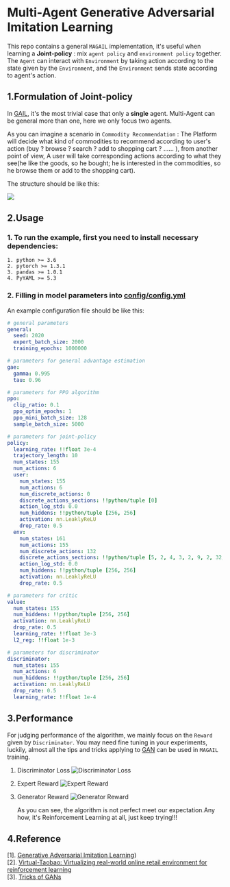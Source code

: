 # Multi-Agent Generative Adversarial Imitation Learning

   This repo contains a general `MAGAIL` implementation, it's useful when learning a **Joint-policy** : 
mix `agent policy` and `environment policy` together.  The `Agent` can interact with `Environment` by taking action according to the state given by the `Environment`, 
and the `Environment` sends state according to agent's action.

## 1.Formulation of Joint-policy

   In [GAIL](https://arxiv.org/pdf/1606.03476.pdf), it's the most trivial case that only a **single** agent. Multi-Agent can be general more than one, here we only focus two agents.  

   As you can imagine a scenario in `Commodity Recommendation` :  The Platform will decide what kind of commodities to recommend according to user's action (buy ? browse ? search ? add to shopping cart ? ...... ),
from another point of view, A user will take corresponding actions according to what they see(he like the goods, so he bought; he is interested in the commodities, so he browse them or add to the shopping cart). 

The structure should be like this:

![](https://tva1.sinaimg.cn/large/00831rSTgy1gcxag8vihbj315c0c7dg4.jpg)


## 2.Usage

### 1. To run the example, first you need to install necessary dependencies:

```textmate
1. python >= 3.6
2. pytorch >= 1.3.1
3. pandas >= 1.0.1
4. PyYAML >= 5.3    
```
    
### 2. Filling in model parameters into [config/config.yml](config/config.yml)

An example configuration file should be like this:

```yaml
# general parameters
general:
  seed: 2020
  expert_batch_size: 2000
  training_epochs: 1000000

# parameters for general advantage estimation
gae:
  gamma: 0.995
  tau: 0.96

# parameters for PPO algorithm
ppo:
  clip_ratio: 0.1
  ppo_optim_epochs: 1
  ppo_mini_batch_size: 128
  sample_batch_size: 5000

# parameters for joint-policy
policy:
  learning_rate: !!float 3e-4
  trajectory_length: 10
  num_states: 155
  num_actions: 6
  user:
    num_states: 155
    num_actions: 6
    num_discrete_actions: 0
    discrete_actions_sections: !!python/tuple [0]
    action_log_std: 0.0
    num_hiddens: !!python/tuple [256, 256]
    activation: nn.LeaklyReLU
    drop_rate: 0.5
  env:
    num_states: 161
    num_actions: 155
    num_discrete_actions: 132
    discrete_actions_sections: !!python/tuple [5, 2, 4, 3, 2, 9, 2, 32, 35, 7, 2, 21, 2, 3, 3]
    action_log_std: 0.0
    num_hiddens: !!python/tuple [256, 256]
    activation: nn.LeaklyReLU
    drop_rate: 0.5

# parameters for critic
value:
  num_states: 155
  num_hiddens: !!python/tuple [256, 256]
  activation: nn.LeaklyReLU
  drop_rate: 0.5
  learning_rate: !!float 3e-3
  l2_reg: !!float 1e-3

# parameters for discriminator
discriminator:
  num_states: 155
  num_actions: 6
  num_hiddens: !!python/tuple [256, 256]
  activation: nn.LeaklyReLU
  drop_rate: 0.5
  learning_rate: !!float 1e-4
```

## 3.Performance

   For judging performance of the algorithm, we mainly focus on the `Reward` given by `Discriminator`. You may need fine tuning
in your experiments, luckily, almost all the tips and tricks applying to [GAN](https://papers.nips.cc/paper/5423-generative-adversarial-nets.pdf) can be used in `MAGAIL` training.

1. Discriminator Loss
![Discriminator Loss](https://tva1.sinaimg.cn/large/00831rSTgy1gcxb7seq1yj30wh0bg74k.jpg)

2. Expert Reward
![Expert Reward](https://tva1.sinaimg.cn/large/00831rSTgy1gcxbe1hkq4j30wd0bkjrs.jpg)

3. Generator Reward
![Generator Reward](https://tva1.sinaimg.cn/large/00831rSTgy1gcxbewooufj30w90bimxi.jpg)

   As you can see, the algorithm is not perfect meet our expectation.Any how, it's Reinforcement Learning at all, just keep trying!!!

## 4.Reference

\[1\]. [Generative Adversarial Imitation Learning](https://arxiv.org/pdf/1606.03476.pdf))  
\[2\]. [Virtual-Taobao: Virtualizing real-world online retail environment for reinforcement learning](https://arxiv.org/pdf/1805.10000.pdf)  
\[3\]. [Tricks of GANs](https://lanpartis.github.io/deep%20learning/2018/03/12/tricks-of-gans.html)  